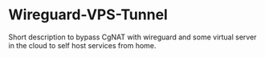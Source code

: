 # Wireguard-VPS-Tunnel
Short description to bypass CgNAT with wireguard and some virtual server in the cloud to self host services from home.
